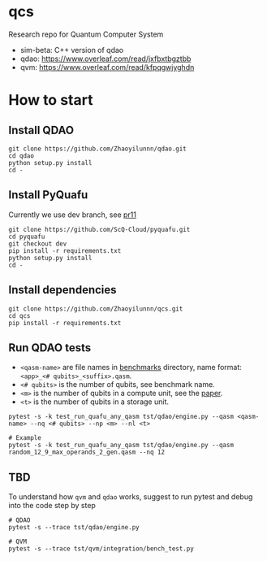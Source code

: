 # qcs
Research repo for Quantum Computer System

- sim-beta: C++ version of qdao
- qdao: https://www.overleaf.com/read/jxfbxtbgztbb
- qvm: https://www.overleaf.com/read/kfpqgwjyghdn

# How to start

## Install QDAO
```SHELL
git clone https://github.com/Zhaoyilunnn/qdao.git
cd qdao
python setup.py install
cd -
```

## Install PyQuafu

Currently we use dev branch, see [pr11](https://github.com/ScQ-Cloud/pyquafu/pull/11)

```SHELL
git clone https://github.com/ScQ-Cloud/pyquafu.git
cd pyquafu
git checkout dev
pip install -r requirements.txt
python setup.py install
cd -
```

## Install dependencies
```SHELL
git clone https://github.com/Zhaoyilunnn/qcs.git
cd qcs
pip install -r requirements.txt
```

## Run QDAO tests

- `<qasm-name>` are file names in [benchmarks](https://github.com/Zhaoyilunnn/qcs/tree/master/qdao/benchmarks/qasm) directory, name format: `<app>_<# qubits>_<suffix>.qasm`.
- `<# qubits>` is the number of qubits, see benchmark name.
- `<m>` is the number of qubits in a compute unit, see the [paper](https://www.overleaf.com/read/jwhwvkgngmfd).
- `<t>` is the number of qubits in a storage unit.

```SHELL
pytest -s -k test_run_quafu_any_qasm tst/qdao/engine.py --qasm <qasm-name> --nq <# qubits> --np <m> --nl <t>

# Example
pytest -s -k test_run_quafu_any_qasm tst/qdao/engine.py --qasm random_12_9_max_operands_2_gen.qasm --nq 12
```

## TBD
To understand how `qvm` and `qdao` works, suggest to run pytest and debug into the code step by step

```
# QDAO
pytest -s --trace tst/qdao/engine.py
```

```
# QVM
pytest -s --trace tst/qvm/integration/bench_test.py
```

